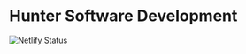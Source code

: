 # Hunter Software Development

[![Netlify Status](https://api.netlify.com/api/v1/badges/49acc738-1741-42ab-865a-eb5cbb3d8dc7/deploy-status)](https://app.netlify.com/sites/confident-beaver-d22faa/deploys)
